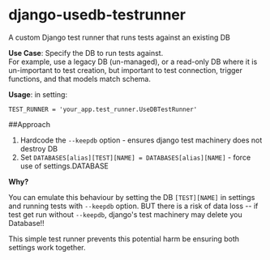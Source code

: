 # django-usedb-testrunner
A custom Django test runner that runs tests against an existing DB

**Use Case**:  Specify the DB to run tests against.   
For example, use a legacy DB (un-managed), 
or a read-only DB where it is un-important to test creation, 
but important to test connection, trigger functions, and that models match schema.

**Usage**:  in setting:

`TEST_RUNNER = 'your_app.test_runner.UseDBTestRunner' `


##Approach
1. Hardcode the `--keepdb` option - ensures django test machinery does not destroy DB
2. Set `DATABASES[alias][TEST][NAME] = DATABASES[alias][NAME]` - force use of settings.DATABASE

**Why?**

You can emulate this behaviour by setting the DB `[TEST][NAME]` in settings and running tests
with `--keepdb` option.  BUT there is a risk of data loss -- if test get run without `--keepdb`, 
django's test machinery may delete you Database!!  

This simple test runner prevents this potential harm be ensuring both settings work together.